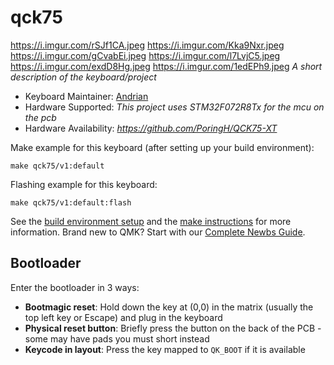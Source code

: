 # qck75

https://i.imgur.com/rSJf1CA.jpeg
https://i.imgur.com/Kka9Nxr.jpeg
https://i.imgur.com/gCvabEi.jpeg
https://i.imgur.com/l7LvjC5.jpeg
https://i.imgur.com/exdD8Hg.jpeg
https://i.imgur.com/1edEPh9.jpeg
*A short description of the keyboard/project*

* Keyboard Maintainer: [Andrian](https://github.com/PoringH)
* Hardware Supported: *This project uses STM32F072R8Tx for the mcu on the pcb*
* Hardware Availability: *https://github.com/PoringH/QCK75-XT*

Make example for this keyboard (after setting up your build environment):

    make qck75/v1:default

Flashing example for this keyboard:

    make qck75/v1:default:flash

See the [build environment setup](https://docs.qmk.fm/#/getting_started_build_tools) and the [make instructions](https://docs.qmk.fm/#/getting_started_make_guide) for more information. Brand new to QMK? Start with our [Complete Newbs Guide](https://docs.qmk.fm/#/newbs).

## Bootloader

Enter the bootloader in 3 ways:

* **Bootmagic reset**: Hold down the key at (0,0) in the matrix (usually the top left key or Escape) and plug in the keyboard
* **Physical reset button**: Briefly press the button on the back of the PCB - some may have pads you must short instead
* **Keycode in layout**: Press the key mapped to `QK_BOOT` if it is available

